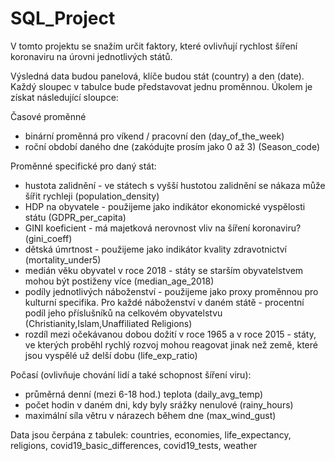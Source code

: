 # SQL_Project

V tomto projektu se snažím určit faktory, které ovlivňují rychlost šíření koronaviru na úrovni jednotlivých států.

Výsledná data budou panelová, klíče budou stát (country) a den (date). Každý sloupec v tabulce bude představovat jednu proměnnou. Úkolem je získat následující sloupce:

Časové proměnné
- binární proměnná pro víkend / pracovní den (day_of_the_week)
- roční období daného dne (zakódujte prosím jako 0 až 3) (Season_code)

Proměnné specifické pro daný stát:

- hustota zalidnění - ve státech s vyšší hustotou zalidnění se nákaza může šířit rychleji (population_density)
- HDP na obyvatele - použijeme jako indikátor ekonomické vyspělosti státu (GDPR_per_capita)
- GINI koeficient - má majetková nerovnost vliv na šíření koronaviru? (gini_coeff)
- dětská úmrtnost - použijeme jako indikátor kvality zdravotnictví (mortality_under5)
- medián věku obyvatel v roce 2018 - státy se starším obyvatelstvem mohou být postiženy více (median_age_2018)
- podíly jednotlivých náboženství - použijeme jako proxy proměnnou pro kulturní specifika. Pro každé náboženství v daném 
  státě - procentní podíl jeho příslušníků na celkovém obyvatelstvu (Christianity,Islam,Unaffiliated Religions)
- rozdíl mezi očekávanou dobou dožití v roce 1965 a v roce 2015 - státy, ve kterých proběhl rychlý rozvoj mohou reagovat jinak 
   než země, které jsou vyspělé už delší dobu (life_exp_ratio)

Počasí (ovlivňuje chování lidí a také schopnost šíření viru):

- průměrná denní (mezi 6-18 hod.) teplota (daily_avg_temp)
- počet hodin v daném dni, kdy byly srážky nenulové (rainy_hours)
- maximální síla větru v nárazech během dne (max_wind_gust)

Data jsou čerpána z tabulek: countries, economies, life_expectancy, religions, covid19_basic_differences, covid19_tests, weather
